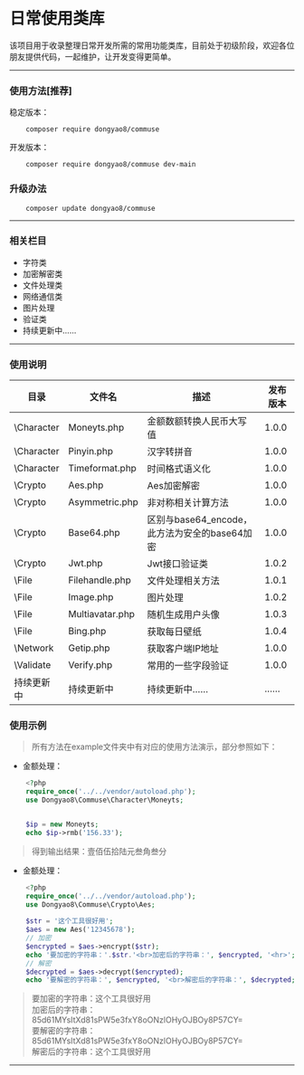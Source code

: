 # 日常使用类库
 该项目用于收录整理日常开发所需的常用功能类库，目前处于初级阶段，欢迎各位朋友提供代码，一起维护，让开发变得更简单。
***
### 使用方法[推荐]
稳定版本：
``` 
    composer require dongyao8/commuse
```
开发版本：
``` 
    composer require dongyao8/commuse dev-main
```

### 升级办法

``` 
    composer update dongyao8/commuse
```
***
### 相关栏目

- 字符类
- 加密解密类
- 文件处理类
- 网络通信类
- 图片处理
- 验证类
- 持续更新中……

***

### 使用说明

|   目录   | 文件名            | 描述                            | 发布版本  |
| ------- |----------------|----------------------------------|---------------|
| \Character | Moneyts.php    | 金额数额转换人民币大写值  |1.0.0  |
| \Character | Pinyin.php     | 汉字转拼音   |1.0.0  |
| \Character | Timeformat.php | 时间格式语义化 |1.0.0  |
| \Crypto | Aes.php        | Aes加密解密   |1.0.0  |
| \Crypto | Asymmetric.php | 非对称相关计算方法 |1.0.0  |
| \Crypto | Base64.php     | 区别与base64_encode，此方法为安全的base64加密 |1.0.0  |
| \Crypto | Jwt.php        | Jwt接口验证类  |1.0.2  |
| \File | Filehandle.php | 文件处理相关方法  |1.0.1  |
| \File | Image.php      | 图片处理     |1.0.2  |
| \File | Multiavatar.php      | 随机生成用户头像     |1.0.3  |
| \File | Bing.php      | 获取每日壁纸     |1.0.4  |
| \Network | Getip.php      | 获取客户端IP地址  |1.0.0  |
| \Validate | Verify.php     | 常用的一些字段验证    |1.0.0  |
| 持续更新中 | 持续更新中          | 持续更新中……     | ……  |


### 使用示例
> 所有方法在example文件夹中有对应的使用方法演示，部分参照如下：

- 金额处理：
```php
    <?php
    require_once('../../vendor/autoload.php');
    use Dongyao8\Commuse\Character\Moneyts;


    $ip = new Moneyts;
    echo $ip->rmb('156.33');
```
> 得到输出结果：壹佰伍拾陆元叁角叁分

- 金额处理：
```php
    <?php
    require_once('../../vendor/autoload.php');
    use Dongyao8\Commuse\Crypto\Aes;
      
    $str = '这个工具很好用';
    $aes = new Aes('12345678');
    // 加密
    $encrypted = $aes->encrypt($str);
    echo '要加密的字符串：'.$str.'<br>加密后的字符串：', $encrypted, '<hr>';
    // 解密
    $decrypted = $aes->decrypt($encrypted);
    echo '要解密的字符串：', $encrypted, '<br>解密后的字符串：', $decrypted;
```
> 要加密的字符串：这个工具很好用  
> 加密后的字符串：85d61MYsItXd81sPW5e3fxY8oONzlOHyOJBOy8P57CY=  
> 要解密的字符串：85d61MYsItXd81sPW5e3fxY8oONzlOHyOJBOy8P57CY=  
> 解密后的字符串：这个工具很好用  
***
